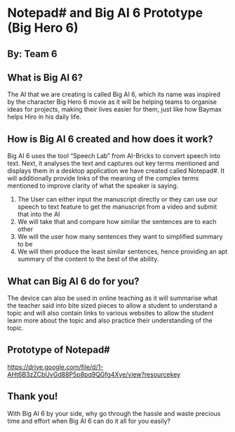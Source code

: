 # Notepad# and Big AI 6 Prototype (Big Hero 6)
## By: Team 6

## What is Big AI 6?
The AI that we are creating is called Big AI 6, which its name was inspired by the character Big Hero 6 movie as it will be helping teams to organise ideas for projects, making their lives easier for them, just like how Baymax helps Hiro in his daily life. 

## How is Big AI 6 created and how does it work?
Big AI 6 uses the tool “Speech Lab” from AI-Bricks to convert speech into text. Next, it analyses the text and captures out key terms mentioned and displays them in a desktop application we have created called Notepad#. It will additionally provide links of the meaning of the complex terms mentioned to improve clarity of what the speaker is saying.

1. The User can either input the manuscript directly or they can use our speech to text feature to get the manuscript from a video and submit that into the AI
2. We will take that and compare how similar the sentences are to each other
3. We will the user how many sentences they want to simplified summary to be
4. We will then produce the least similar sentences, hence providing an apt summary of the content to the best of the ability.

## What can Big AI 6 do for you?
The device can also be used in online teaching as it will summarise what the teacher said into bite sized pieces to allow a student to understand a topic and will also contain links to various websites to allow the student learn more about the topic and also practice their understanding of the topic.

## Prototype of Notepad#
https://drive.google.com/file/d/1-AHt6B3zZCbUvGd88P5p8pq9QGfg4Xye/view?resourcekey

## Thank you!
With Big AI 6 by your side, why go through the hassle and waste precious time and effort when Big AI 6 can do it all for you easily?
